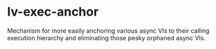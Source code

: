 # lv-exec-anchor
Mechanism for more easily anchoring various async VIs to their calling execution hierarchy and eliminating those pesky orphaned async VIs.
